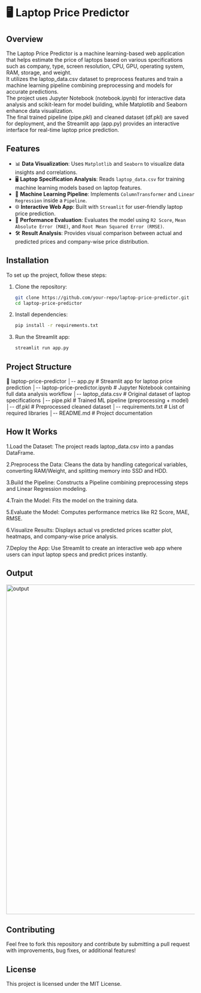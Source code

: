 # 🖥️ Laptop Price Predictor

## Overview
The Laptop Price Predictor is a machine learning-based web application that helps estimate the price of laptops based on various specifications such as company, type, screen resolution, CPU, GPU, operating system, RAM, storage, and weight.  
It utilizes the laptop_data.csv dataset to preprocess features and train a machine learning pipeline combining preprocessing and models for accurate predictions.  
The project uses Jupyter Notebook (notebook.ipynb) for interactive data analysis and scikit-learn for model building, while Matplotlib and Seaborn enhance data visualization.  
The final trained pipeline (pipe.pkl) and cleaned dataset (df.pkl) are saved for deployment, and the Streamlit app (app.py) provides an interactive interface for real-time laptop price prediction.

## Features
- 📊 **Data Visualization**: Uses `Matplotlib` and `Seaborn` to visualize data insights and correlations.
- 🖥️ **Laptop Specification Analysis**: Reads `laptop_data.csv` for training machine learning models based on laptop features.
- 🤖 **Machine Learning Pipeline**: Implements `ColumnTransformer` and `Linear Regression` inside a `Pipeline`.
- 🌐 **Interactive Web App**: Built with `Streamlit` for user-friendly laptop price prediction.
- 🎯 **Performance Evaluation**: Evaluates the model using `R2 Score`, `Mean Absolute Error (MAE)`, and `Root Mean Squared Error (RMSE)`.
- 🛠️ **Result Analysis**: Provides visual comparison between actual and predicted prices and company-wise price distribution.

## Installation
To set up the project, follow these steps:

1. Clone the repository:
   ```bash
   git clone https://github.com/your-repo/laptop-price-predictor.git
   cd laptop-price-predictor
2. Install dependencies:
   ```bash
   pip install -r requirements.txt
3. Run the Streamlit app:
   ```bash
   streamlit run app.py

## Project Structure

📂 laptop-price-predictor
│-- app.py # Streamlit app for laptop price prediction
│-- laptop-price-predictor.ipynb # Jupyter Notebook containing full data analysis workflow
│-- laptop_data.csv # Original dataset of laptop specifications
│-- pipe.pkl # Trained ML pipeline (preprocessing + model)
│-- df.pkl # Preprocessed cleaned dataset
│-- requirements.txt # List of required libraries
│-- README.md # Project documentation

## How It Works

1.Load the Dataset: The project reads laptop_data.csv into a pandas DataFrame.

2.Preprocess the Data: Cleans the data by handling categorical variables, converting RAM/Weight, and splitting memory into SSD and HDD.

3.Build the Pipeline: Constructs a Pipeline combining preprocessing steps and Linear Regression modeling.

4.Train the Model: Fits the model on the training data.

5.Evaluate the Model: Computes performance metrics like R2 Score, MAE, RMSE.

6.Visualize Results: Displays actual vs predicted prices scatter plot, heatmaps, and company-wise price analysis.

7.Deploy the App: Use Streamlit to create an interactive web app where users can input laptop specs and predict prices instantly.

## Output
<img width="879" alt="output" src="https://github.com/user-attachments/assets/6f978f25-12f1-4400-b31b-4f598382caaa" />

## Contributing
Feel free to fork this repository and contribute by submitting a pull request with improvements, bug fixes, or additional features!

## License
This project is licensed under the MIT License.



   
